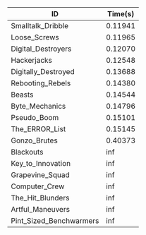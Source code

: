 |ID|Time(s)|
|-|-|
|Smalltalk_Dribble|0.11941|
|Loose_Screws|0.11965|
|Digital_Destroyers|0.12070|
|Hackerjacks|0.12548|
|Digitally_Destroyed|0.13688|
|Rebooting_Rebels|0.14380|
|Beasts|0.14544|
|Byte_Mechanics|0.14796|
|Pseudo_Boom|0.15101|
|The_ERROR_List|0.15145|
|Gonzo_Brutes|0.40373|
|Blackouts|inf|
|Key_to_Innovation|inf|
|Grapevine_Squad|inf|
|Computer_Crew|inf|
|The_Hit_Blunders|inf|
|Artful_Maneuvers|inf|
|Pint_Sized_Benchwarmers|inf|
